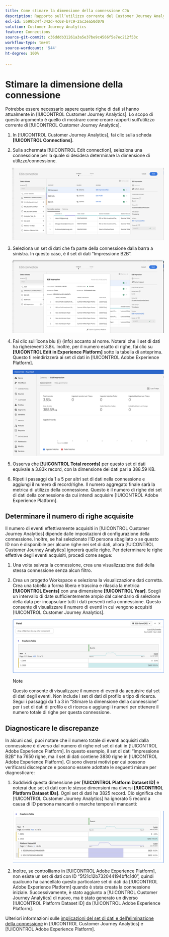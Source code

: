 ```yaml
---
title: Come stimare la dimensione della connessione CJA
description: Rapporto sull’utilizzo corrente del Customer Journey Analytics
exl-id: 5599b34f-342d-4c68-b7c9-2ac3ea50d078
solution: Customer Journey Analytics
feature: Connections
source-git-commit: c36dddb31261a3a5e37be9c4566f5e7ec212f53c
workflow-type: tm+mt
source-wordcount: '544'
ht-degree: 100%

---
```


# Stimare la dimensione della connessione

Potrebbe essere necessario sapere quante righe di dati si hanno attualmente in [!UICONTROL Customer Journey Analytics]. Lo scopo di questo argomento è quello di mostrare come creare rapporti sull’utilizzo corrente di [!UICONTROL Customer Journey Analytics].

1. In [!UICONTROL Customer Journey Analytics], fai clic sulla scheda **[!UICONTROL Connections]**.
1. Sulla schermata [!UICONTROL Edit connection], seleziona una connessione per la quale si desidera determinare la dimensione di utilizzo/connessione.

   ![Modifica connessione](assets/edit-connection.png)

1. Seleziona un set di dati che fa parte della connessione dalla barra a sinistra. In questo caso, è il set di dati “Impressione B2B”.

   ![Set di dati](assets/dataset.png)

1. Fai clic sull’icona blu (i) (info) accanto al nome. Noterai che il set di dati ha righe/eventi 3.8k. Inoltre, per il numero esatto di righe, fai clic su **[!UICONTROL Edit in Experience Platform]** sotto la tabella di anteprima. Questo ti reindirizzerà ai set di dati in [!UICONTROL Adobe Experience Platform].

   ![Informazioni sui set di dati AEP](assets/data-size.png)

1. Osserva che **[!UICONTROL Total records]** per questo set di dati equivale a 3.83k record, con la dimensione dei dati pari a 388.59 KB.

1. Ripeti i passaggi da 1 a 5 per altri set di dati nella connessione e aggiungi il numero di record/righe. Il numero aggregato finale sarà la metrica di utilizzo della connessione. Questo è il numero di righe dei set di dati della connessione da cui intendi acquisire [!UICONTROL Adobe Experience Platform].

## Determinare il numero di righe acquisite

Il numero di eventi effettivamente acquisiti in [!UICONTROL Customer Journey Analytics] dipende dalle impostazioni di configurazione della connessione. Inoltre, se hai selezionato l’ID persona sbagliato o se questo ID non è disponibile per alcune righe nei set di dati, allora [!UICONTROL Customer Journey Analytics] ignorerà quelle righe. Per determinare le righe effettive degli eventi acquisiti, procedi come segue:

1. Una volta salvata la connessione, crea una visualizzazione dati della stessa connessione senza alcun filtro.
1. Crea un progetto Workspace e seleziona la visualizzazione dati corretta. Crea una tabella a forma libera e trascina e rilascia la metrica **[!UICONTROL Events]** con una dimensione **[!UICONTROL Year]**. Scegli un intervallo di date sufficientemente ampio dal calendario di selezione della data per incapsulare tutti i dati presenti nella connessione. Questo consente di visualizzare il numero di eventi in cui vengono acquisiti [!UICONTROL Customer Journey Analytics].

   ![Progetto Workspace](assets/event-number.png)

   >[!NOTE]
   >
   >Questo consente di visualizzare il numero di eventi da acquisire dal set di dati degli eventi. Non include i set di dati di profilo e tipo di ricerca. Segui i passaggi da 1 a 3 in “Stimare la dimensione della connessione” per i set di dati di profilo e di ricerca e aggiungi i numeri per ottenere il numero totale di righe per questa connessione.

## Diagnosticare le discrepanze

In alcuni casi, puoi notare che il numero totale di eventi acquisiti dalla connessione è diverso dal numero di righe nel set di dati in [!UICONTROL Adobe Experience Platform]. In questo esempio, il set di dati “Impressione B2B” ha 7650 righe, ma il set di dati contiene 3830 righe in [!UICONTROL Adobe Experience Platform]. Ci sono diversi motivi per cui possono verificarsi discrepanze e possono essere adottate le seguenti misure per diagnosticare:

1. Suddividi questa dimensione per **[!UICONTROL Platform Dataset ID]** e noterai due set di dati con le stesse dimensioni ma diversi **[!UICONTROL Platform Dataset IDs]**. Ogni set di dati ha 3825 record. Ciò significa che [!UICONTROL Customer Journey Analytics] ha ignorato 5 record a causa di ID persona mancanti o marche temporali mancanti:

   ![raggruppamento](assets/data-size2.png)

1. Inoltre, se controlliamo in [!UICONTROL Adobe Experience Platform], non esiste un set di dati con ID “5f21c12b732044194bffc1d0”, quindi qualcuno ha cancellato questo particolare set di dati da [!UICONTROL Adobe Experience Platform] quando è stata creata la connessione iniziale. Successivamente, è stato aggiunto a [!UICONTROL Customer Journey Analytics] di nuovo, ma è stato generato un diverso [!UICONTROL Platform Dataset ID] da [!UICONTROL Adobe Experience Platform].

Ulteriori informazioni sulle [implicazioni del set di dati e dell’eliminazione della connessione](https://experienceleague.adobe.com/docs/analytics-platform/using/cja-overview/cja-faq.html?lang=it#implications-of-deleting-data-components) in [!UICONTROL Customer Journey Analytics] e [!UICONTROL Adobe Experience Platform].
